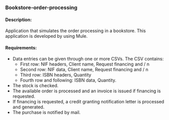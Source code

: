 ### Bookstore-order-processing

#### Description:
Application that simulates the order processing in a bookstore.
This application is developed by using Mule.

#### Requirements:
- Data entries can be given through one or more CSVs. The CSV contains:
    * First row: NIF headers, Client name, Request financing and / n
    * Second row: NIF data, Client name, Request financing and / n
    * Third row: ISBN headers, Quantity
    * Fourth row and following: ISBN data, Quantity.
- The stock is checked.
- The available order is processed and an invoice is issued if financing is requested.
- If financing is requested, a credit granting notification letter is processed and generated.
- The purchase is notified by mail.
